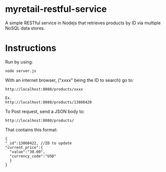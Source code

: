 # myretail-restful-service
A simple RESTful service in Nodejs that retrieves products by ID via multiple NoSQL data stores.

# Instructions
Run by using:
```
node server.js
```

With an internet browser, ("xxxx" being the ID to search) go to:
```
http://localhost:8080/products/xxxx

Ex.
http://localhost:8080/products/13860420
```

To Post request, send a JSON body to:
```
http://localhost:8080/products/
```
That contains this format:
```
{
"_id":13860422, //ID to update
"current_price":{
  "value":"30.00",
  "currency_code":"USD"
  }
}
```
